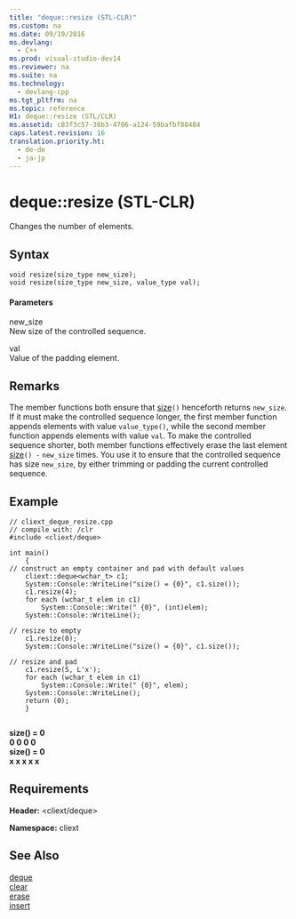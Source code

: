 ```yaml
---
title: "deque::resize (STL-CLR)"
ms.custom: na
ms.date: 09/19/2016
ms.devlang: 
  - C++
ms.prod: visual-studio-dev14
ms.reviewer: na
ms.suite: na
ms.technology: 
  - devlang-cpp
ms.tgt_pltfrm: na
ms.topic: reference
H1: deque::resize (STL/CLR)
ms.assetid: c83f3c57-38b3-4706-a124-59bafbf88484
caps.latest.revision: 16
translation.priority.ht: 
  - de-de
  - ja-jp
---
```

# deque::resize (STL-CLR)
Changes the number of elements.  
  
## Syntax  
  
```  
void resize(size_type new_size);  
void resize(size_type new_size, value_type val);  
```  
  
#### Parameters  
 new_size  
 New size of the controlled sequence.  
  
 val  
 Value of the padding element.  
  
## Remarks  
 The member functions both ensure that [size](../vs140/deque--size--STL-CLR-.md)`()` henceforth returns `new_size`. If it must make the controlled sequence longer, the first member function appends elements with value `value_type()`, while the second member function appends elements with value `val`. To make the controlled sequence shorter, both member functions effectively erase the last element [size](../vs140/deque--size--STL-CLR-.md)`() -` `new_size` times. You use it to ensure that the controlled sequence has size `new_size`, by either trimming or padding the current controlled sequence.  
  
## Example  
  
```  
// cliext_deque_resize.cpp   
// compile with: /clr   
#include <cliext/deque>   
  
int main()   
    {   
// construct an empty container and pad with default values   
    cliext::deque<wchar_t> c1;   
    System::Console::WriteLine("size() = {0}", c1.size());   
    c1.resize(4);   
    for each (wchar_t elem in c1)   
        System::Console::Write(" {0}", (int)elem);   
    System::Console::WriteLine();   
  
// resize to empty   
    c1.resize(0);   
    System::Console::WriteLine("size() = {0}", c1.size());   
  
// resize and pad   
    c1.resize(5, L'x');   
    for each (wchar_t elem in c1)   
        System::Console::Write(" {0}", elem);   
    System::Console::WriteLine();   
    return (0);   
    }  
  
```  
  
 **size() = 0**  
 **0 0 0 0**  
**size() = 0**  
 **x x x x x**   
## Requirements  
 **Header:** <cliext/deque>  
  
 **Namespace:** cliext  
  
## See Also  
 [deque](../Topic/deque%20\(STL-CLR\).md)   
 [clear](../vs140/deque--clear--STL-CLR-.md)   
 [erase](../vs140/deque--erase--STL-CLR-.md)   
 [insert](../vs140/deque--insert--STL-CLR-.md)